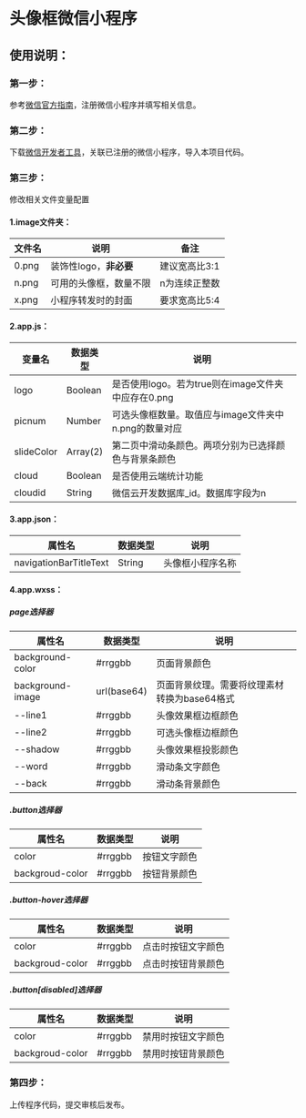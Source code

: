 # 头像框微信小程序

## 使用说明：

### 第一步：

参考[微信官方指南](https://mp.weixin.qq.com/cgi-bin/wx)，注册微信小程序并填写相关信息。

### 第二步：

下载[微信开发者工具](https://developers.weixin.qq.com/miniprogram/dev/devtools/download.html)，关联已注册的微信小程序，导入本项目代码。

### 第三步：

修改相关文件变量配置

#### 1.image文件夹：

| 文件名 | 说明                   | 备注          |
| ------ | ---------------------- | ------------- |
| 0.png  | 装饰性logo，**非必要** | 建议宽高比3:1 |
| n.png  | 可用的头像框，数量不限 | n为连续正整数 |
| x.png  | 小程序转发时的封面     | 要求宽高比5:4 |

#### 2.app.js：

| 变量名     | 数据类型 | 说明                                                 |
| ---------- | -------- | ---------------------------------------------------- |
| logo       | Boolean  | 是否使用logo。若为true则在image文件夹中应存在0.png   |
| picnum     | Number   | 可选头像框数量。取值应与image文件夹中n.png的数量对应 |
| slideColor | Array(2) | 第二页中滑动条颜色。两项分别为已选择颜色与背景条颜色 |
| cloud      | Boolean  | 是否使用云端统计功能                                 |
| cloudid    | String   | 微信云开发数据库_id。数据库字段为n                   |

#### 3.app.json：

| 属性名                 | 数据类型 | 说明             |
| ---------------------- | -------- | ---------------- |
| navigationBarTitleText | String   | 头像框小程序名称 |

#### 4.app.wxss：

##### page选择器

| 属性名           | 数据类型    | 说明                                         |
| ---------------- | ----------- | -------------------------------------------- |
| background-color | #rrggbb     | 页面背景颜色                                 |
| background-image | url(base64) | 页面背景纹理。需要将纹理素材转换为base64格式 |
| --line1          | #rrggbb     | 头像效果框边框颜色                           |
| --line2          | #rrggbb     | 可选头像框边框颜色                           |
| --shadow         | #rrggbb     | 头像效果框投影颜色                           |
| --word           | #rrggbb     | 滑动条文字颜色                               |
| --back           | #rrggbb     | 滑动条背景颜色                               |

##### .button选择器

| 属性名          | 数据类型 | 说明         |
| --------------- | -------- | ------------ |
| color           | #rrggbb  | 按钮文字颜色 |
| backgroud-color | #rrggbb  | 按钮背景颜色 |

##### .button-hover选择器

| 属性名          | 数据类型 | 说明               |
| --------------- | -------- | ------------------ |
| color           | #rrggbb  | 点击时按钮文字颜色 |
| backgroud-color | #rrggbb  | 点击时按钮背景颜色 |

##### .button[disabled]选择器

| 属性名          | 数据类型 | 说明               |
| --------------- | -------- | ------------------ |
| color           | #rrggbb  | 禁用时按钮文字颜色 |
| backgroud-color | #rrggbb  | 禁用时按钮背景颜色 |

### 第四步：

上传程序代码，提交审核后发布。
